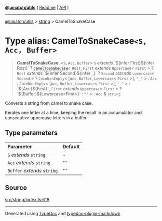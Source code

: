 [**@umatch/utils**](../../README.md) ( [Readme](../../README.md) \| [API](../../API.md) )

---

[@umatch/utils](../../API.md) > [string](../README.md) > CamelToSnakeCase

# Type alias: CamelToSnakeCase`<S, Acc, Buffer>`

> **CamelToSnakeCase**: \<`S`, `Acc`, `Buffer`\> `S` _extends_ \`$\{infer First}$\{infer Rest}\` ? [`CamelToSnakeCase`](type-alias.CamelToSnakeCase.md)\< `Rest`, `First` _extends_ `Uppercase`\< `First` \> ? `Rest` _extends_ \`$\{infer Second}$\{infer \_}\` ? `Second` _extends_ `Lowercase`\< `Second` \> ? `JoinNonEmpty`\< [`Acc`, `Buffer`, `Lowercase`\< `First` \>], `"_"` \> : `Acc` : `JoinNonEmpty`\< [`Acc`, `Buffer`, `Lowercase`\< `First` \>], `"_"` \> : \`$\{Acc}$\{First}\`, `First` _extends_ `Uppercase`\< `First` \> ? \`$\{Buffer}$\{Lowercase\<First\>}\` : `""` \> : `Acc` & `string`

Converts a string from camel to snake case.

Iterates one letter at a time, keeping the result in an
accumulator and consecutive uppercase letters in a buffer.

## Type parameters

| Parameter                   | Default |
| :-------------------------- | :------ |
| `S` _extends_ `string`      | -       |
| `Acc` _extends_ `string`    | `""`    |
| `Buffer` _extends_ `string` | `""`    |

## Source

[src/string/index.ts:618](https://github.com/umatch-oficial/utils/blob/51f6213/src/string/index.ts#L618)

---

Generated using [TypeDoc](https://typedoc.org/) and [typedoc-plugin-markdown](https://www.npmjs.com/package/typedoc-plugin-markdown)
